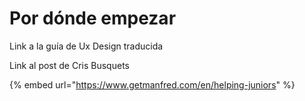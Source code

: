# Por dónde empezar

Link a la guía de Ux Design traducida

Link al post de Cris Busquets

{% embed url="https://www.getmanfred.com/en/helping-juniors" %}
